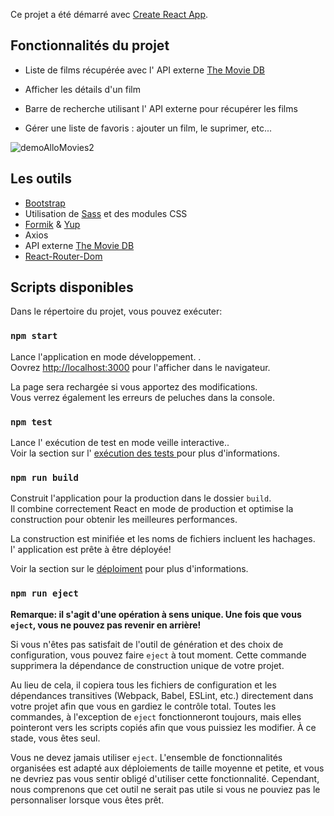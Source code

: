 Ce projet a été démarré avec [Create React App](https://github.com/facebook/create-react-app).

## Fonctionnalités du projet

- Liste de films récupérée avec l' API externe [The Movie DB](https://www.themoviedb.org/)

- Afficher les détails d'un film

- Barre de recherche utilisant l' API externe pour récupérer les films

- Gérer une liste de favoris : ajouter un film, le suprimer, etc...

![demoAlloMovies2](https://user-images.githubusercontent.com/44428775/56596209-6dc9aa00-65f0-11e9-8904-62e44cf6ab1d.gif)

## Les outils

- [Bootstrap](http://localhost:3000)
- Utilisation de [Sass](https://sass-guidelin.es/fr/) et des modules CSS
- [Formik](https://jaredpalmer.com/formik/) & [Yup](https://github.com/jquense/yup)
- Axios
- API externe [The Movie DB](https://www.themoviedb.org/)
- [React-Router-Dom](https://reacttraining.com/react-router/web/guides/quick-start)


## Scripts disponibles

Dans le répertoire du projet, vous pouvez exécuter:

### `npm start`

Lance l'application en mode développement. .<br>
Oovrez [http://localhost:3000](http://localhost:3000) pour l'afficher dans le navigateur.

La page sera rechargée si vous apportez des modifications.<br>
Vous verrez également les erreurs de peluches dans la console.

### `npm test`

Lance l' exécution de test en mode veille interactive..<br>
Voir la section sur l' [ exécution des tests ](https://facebook.github.io/create-react-app/docs/running-tests)  pour plus d'informations.



### `npm run build`

Construit l'application pour la production dans le dossier `build`.<br>
Il combine correctement React en mode de production et optimise la construction pour obtenir les meilleures performances.

La construction est minifiée et les noms de fichiers incluent les hachages.<br>
l' application est prête à être déployée!

Voir la section sur le [déploiment](https://facebook.github.io/create-react-app/docs/deployment) pour plus d'informations.

### `npm run eject`

**Remarque: il s'agit d'une opération à sens unique. Une fois que vous `eject`, vous ne pouvez pas revenir en arrière!**

Si vous n'êtes pas satisfait de l'outil de génération et des choix de configuration, vous pouvez faire `eject` à tout moment. Cette commande supprimera la dépendance de construction unique de votre projet.

Au lieu de cela, il copiera tous les fichiers de configuration et les dépendances transitives (Webpack, Babel, ESLint, etc.) directement dans votre projet afin que vous en gardiez le contrôle total. Toutes les commandes, à l'exception de  `eject` fonctionneront toujours, mais elles pointeront vers les scripts copiés afin que vous puissiez les modifier. À ce stade, vous êtes seul.

Vous ne devez jamais utiliser `eject`. L'ensemble de fonctionnalités organisées est adapté aux déploiements de taille moyenne et petite, et vous ne devriez pas vous sentir obligé d'utiliser cette fonctionnalité. Cependant, nous comprenons que cet outil ne serait pas utile si vous ne pouviez pas le personnaliser lorsque vous êtes prêt.


